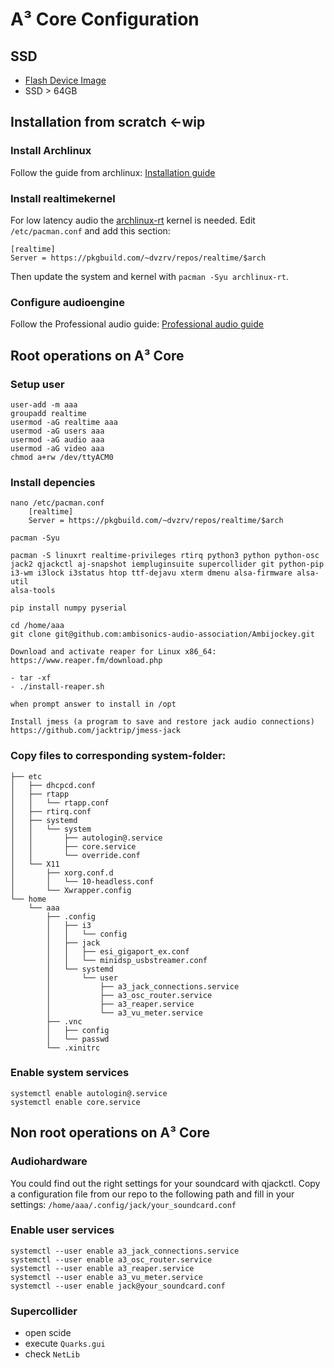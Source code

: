 # A³ Core Configuration
## SSD
- [Flash Device Image](https://doc.a3-audio.com/development/imaging.html)
- SSD > 64GB

## Installation from scratch <-wip
### Install Archlinux
Follow the guide from archlinux: [Installation guide](https://wiki.archlinux.org/title/Installation_guide)

### Install realtimekernel
For low latency audio the [archlinux-rt](https://aur.archlinux.org/packages/linux-rt) kernel is needed. Edit ```/etc/pacman.conf``` and add this section:
```
[realtime]
Server = https://pkgbuild.com/~dvzrv/repos/realtime/$arch
```
Then update the system and kernel with ```pacman -Syu archlinux-rt```.

### Configure audioengine
Follow the Professional audio guide: [Professional audio guide](https://wiki.archlinux.org/title/Professional_audio)

## Root operations on A³ Core
### Setup user
``` 
user-add -m aaa
groupadd realtime
usermod -aG realtime aaa
usermod -aG users aaa
usermod -aG audio aaa
usermod -aG video aaa
chmod a+rw /dev/ttyACM0
``` 
### Install depencies
```
nano /etc/pacman.conf
	[realtime]
	Server = https://pkgbuild.com/~dvzrv/repos/realtime/$arch

pacman -Syu

pacman -S linuxrt realtime-privileges rtirq python3 python python-osc jack2 qjackctl aj-snapshot iempluginsuite supercollider git python-pip i3-wm i3lock i3status htop ttf-dejavu xterm dmenu alsa-firmware alsa-util
alsa-tools

pip install numpy pyserial

cd /home/aaa
git clone git@github.com:ambisonics-audio-association/Ambijockey.git

Download and activate reaper for Linux x86_64:
https://www.reaper.fm/download.php

- tar -xf 
- ./install-reaper.sh 

when prompt answer to install in /opt

Install jmess (a program to save and restore jack audio connections)
https://github.com/jacktrip/jmess-jack
```
### Copy files to corresponding system-folder:
```
├── etc
│   ├── dhcpcd.conf
│   ├── rtapp
│   │   └── rtapp.conf
│   ├── rtirq.conf
│   ├── systemd
│   │   └── system
│   │       ├── autologin@.service
│   │       ├── core.service
│   │       └── override.conf
│   └── X11
│       ├── xorg.conf.d
│       │   └── 10-headless.conf
│       └── Xwrapper.config
└── home
    └── aaa
        ├── .config
        │   ├── i3
        │   │   └── config
        │   ├── jack
        │   │   ├── esi_gigaport_ex.conf
        │   │   └── minidsp_usbstreamer.conf
        │   └── systemd
        │       └── user
        │           ├── a3_jack_connections.service
        │           ├── a3_osc_router.service
        │           ├── a3_reaper.service
        │           └── a3_vu_meter.service
        ├── .vnc
        │   ├── config
        │   └── passwd
        └── .xinitrc
```

### Enable system services
```
systemctl enable autologin@.service
systemctl enable core.service
```

## Non root operations on A³ Core
### Audiohardware
You could find out the right settings for your soundcard with qjackctl. Copy a configuration file from our repo to the following path and fill in your settings:
```/home/aaa/.config/jack/your_soundcard.conf```

### Enable user services
```
systemctl --user enable a3_jack_connections.service
systemctl --user enable a3_osc_router.service
systemctl --user enable a3_reaper.service
systemctl --user enable a3_vu_meter.service
systemctl --user enable jack@your_soundcard.conf
```

### Supercollider
- open scide
- execute ```Quarks.gui```
- check ```NetLib```